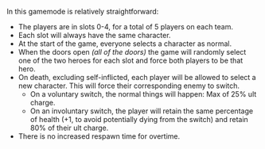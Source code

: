 In this gamemode is relatively straightforward:
- The players are in slots 0-4, for a total of 5 players on each team.
- Each slot will always have the same character. 
- At the start of the game, everyone selects a character as normal.
- When the doors open *(all of the doors)* the game will randomly select one of the two heroes for each slot and force both players to be that hero.
- On death, excluding self-inflicted, each player will be allowed to select a new character. This will force their corresponding enemy to switch.
    - On a voluntary switch, the normal things will happen: Max of 25% ult charge.
    - On an involuntary switch, the player will retain the same percentage of health (+1, to avoid potentially dying from the switch) and retain 80% of their ult charge.
- There is no increased respawn time for overtime.
